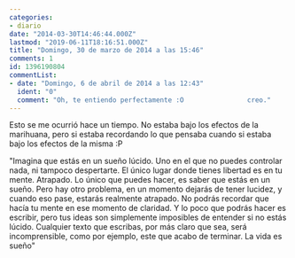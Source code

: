 ```yaml
---
categories:
- diario
date: "2014-03-30T14:46:44.000Z"
lastmod: "2019-06-11T18:16:51.000Z"
title: "Domingo, 30 de marzo de 2014 a las 15:46"
comments: 1
id: 1396190804
commentList:
- date: "Domingo, 6 de abril de 2014 a las 12:43"
  ident: "0"
  comment: "Oh, te entiendo perfectamente :O                creo."
---
```


Esto se me ocurrió hace un tiempo. No estaba bajo los efectos de la marihuana, pero si estaba recordando lo que pensaba cuando si estaba bajo los efectos de la misma :P  
  
"Imagina que estás en un sueño lúcido. Uno en el que no puedes controlar nada, ni tampoco despertarte. El único lugar donde tienes libertad es en tu mente. Atrapado. Lo único que puedes hacer, es saber que estás en un sueño. Pero hay otro problema, en un momento dejarás de tener lucidez, y cuando eso pase, estarás realmente atrapado. No podrás recordar que hacía tu mente en ese momento de claridad. Y lo poco que podrás hacer es escribir, pero tus ideas son simplemente imposibles de entender si no estás lúcido. Cualquier texto que escribas, por más claro que sea, será incomprensible, como por ejemplo, este que acabo de terminar. La vida es sueño"